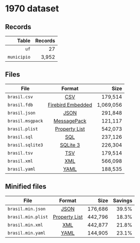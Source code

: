 # 1970 dataset

## Records

|       Table | Records |
| -----------:| -------:|
|        `uf` |      27 |
| `municipio` |   3,952 |

## Files

| File             | Format                                                                                 |      Size |
| ---------------- |:--------------------------------------------------------------------------------------:| ---------:|
| `brasil.csv`     | [CSV](https://en.wikipedia.org/wiki/Comma-separated_values)                            |   179,514 |
| `brasil.fdb`     | [Firebird Embedded](https://en.wikipedia.org/wiki/Embedded_database#Firebird_Embedded) | 1,069,056 |
| `brasil.json`    | [JSON](https://en.wikipedia.org/wiki/JSON)                                             |   291,848 |
| `brasil.msgpack` | [MessagePack](https://en.wikipedia.org/wiki/MessagePack)                               |   121,117 |
| `brasil.plist`   | [Property List](https://en.wikipedia.org/wiki/Property_list)                           |   542,073 |
| `brasil.sql`     | [SQL](https://en.wikipedia.org/wiki/SQL)                                               |   237,126 |
| `brasil.sqlite3` | [SQLite 3](https://en.wikipedia.org/wiki/SQLite)                                       |   226,304 |
| `brasil.tsv`     | [TSV](https://en.wikipedia.org/wiki/Tab-separated_values)                              |   179,514 |
| `brasil.xml`     | [XML](https://en.wikipedia.org/wiki/XML)                                               |   566,098 |
| `brasil.yaml`    | [YAML](https://en.wikipedia.org/wiki/YAML)                                             |   188,535 |

## Minified files

| File               | Format                                                       |      Size | Savings |
| ------------------ |:------------------------------------------------------------:| ---------:| -------:|
| `brasil.min.json`  | [JSON](https://en.wikipedia.org/wiki/JSON)                   |   176,686 |   39.5% |
| `brasil.min.plist` | [Property List](https://en.wikipedia.org/wiki/Property_list) |   442,796 |   18.3% |
| `brasil.min.xml`   | [XML](https://en.wikipedia.org/wiki/XML)                     |   442,877 |   21.8% |
| `brasil.min.yaml`  | [YAML](https://en.wikipedia.org/wiki/YAML)                   |   144,905 |   23.1% |